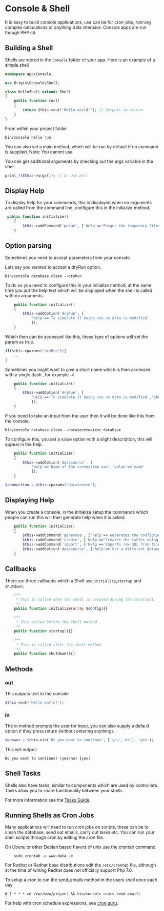 # Console & Shell

It is easy to build console applications, use can be for cron jobs, running complex calculations or anything data intensive.  Console apps are run though PHP cli.

## Building a Shell

Shells are stored in the `Console` folder of your app. Here is an example of a simple shell

```php
namespace App\Console;

use Origin\Console\Shell;

class HelloShell extends Shell
{
    public function run()
    {
        return $this->out('Hello world!'); // Outputs to screen
    }
}
```

From within your project folder

```linux
bin/console hello run
```

You can also set a main method, which will be run by default if no command is supplied. Note: You cannot use 

You can get additional arguments by checking out the args variable in the shell.

```php
print_r($this->args()); // or use pr() 
```

## Display Help

To display help for your commands, this is displayed when no arguments are called from the command line, configure this 
in the initialize method.


```php
 public function initialize()
    {
        $this->addCommand('purge', ['help'=>'Purges the temporary files']);
    }
```

## Option parsing

Sometimes you need to accept parameters from your console.

Lets say you wanted to accept a dryRun option.

```linux
bin/console database clean --dryRun
```

To do so you need to configure this in your initialize method, at the same time you put the help text which will be displayed
when the shell is called with no arguments.

```php
    public function initialize()
    {
        $this->addOption('dryRun', [
            'help'=>'To simulate it being run no data is modified'
            ]);
    }
```

Which then can be accessed like this, these type of options will set the param as true.

```php
if($this->params('dryRun')){
    ..
}
```

Sometimes you might want to give a short name which is then accessed with a single dash , for example `-d`

```php
    public function initialize()
    {
        $this->addOption('dryRun', [
            'help'=>'To simulate it being run no data is modified','short'=>'d'
            ]);
    }
```

If you need to take an input from the user then it will be done like this from the console.

```linux
bin/console database clean --datasource=test_database
```

To configure this, you set a value option with a slight description, this will appear in the help.

```php
    public function initialize()
    {
        $this->addOption('datasource', [
            'help'=>'Name of the connection use','value'=>'name'
            ]);
    }
```


```php
$connection = $this->params('datasource');
```

## Displaying Help

When you create a console, in the initialize setup the commands which people can run this will then generate help
when it is asked.

```php
    public function initialize()
    {
        $this->addCommand('generate', ['help'=>'Generates the config\schema\\table.php file or file']);
        $this->addCommand('create', ['help'=>'Creates the tables using the schema .php file or files']);
        $this->addCommand('import', ['help'=>'Imports raw SQL from file or files']);
        $this->addOption('datasource', ['help'=>'Use a different datasource','value'=>'name','short'=>'ds']);
    }
```

## Callbacks

There are three callbacks which a Shell use `initialize`,`startup` and `shutdown`;

```php
    /**
     * This is called when the shell is created during the construct.
     */
    public function initialize(array $config){}

    /**
     * This called before the shell method
     */
    public function startup(){}

    /**
     * This is called after the shell method
     */
    public function shutdown(){}
```

## Methods

### out

This outputs text to the console

```php
$this->out('Hello world!');
```

### in

The in method prompts the user for input, you can also supply a default option if they press return (without entering anything).

```php
$answer = $this->in('Do you want to continue', ['yes','no'], 'yes');
```

This will output:

```
Do you want to continue? (yes/no) [yes]
```

## Shell Tasks

Shells also have tasks, similar to components which are used by controllers. Tasks allow you to share functionality between your shells.

For more information see the [Tasks Guide](tasks.md).


## Running Shells as Cron Jobs

Many applications will need to run cron jobs on scripts, these can be to clean the database, send out emails, carry out tasks etc. You can run your shell scripts through cron by editing the cron file.

On Ubunu or other Debian based flavors of unix use the crontab command.

````linux
    sudo crontab -u www-data -e
````

For Redhat or Redhat base distributions edit the `/etc/crontab` file, although at the time of writing Redhat does not officially support Php 7.0.

To setup a cron to run the send_emails method in the users shell once each day

````
0 1 * * * cd /var/www/project && bin/console users send_emails
````

For help with cron schedule expressions, see [cron guru](https://crontab.guru).